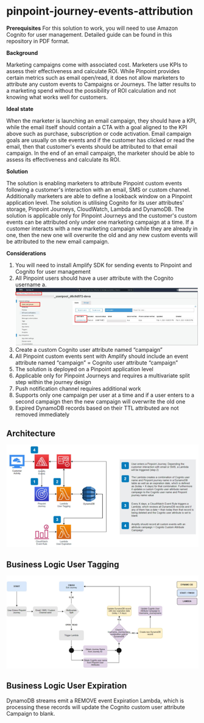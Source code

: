# pinpoint-journey-events-attribution

**Prerequisites**
For this solution to work, you will need to use Amazon Cognito for user management.
Detailed guide can be found in this repository in PDF format.

**Background**

Marketing campaigns come with associated cost. Marketers use KPIs to assess their effectiveness and calculate ROI. While Pinpoint provides certain metrics such as email open/read, it does not allow marketers to attribute any custom events to Campaigns or Journeys. The latter results to a marketing spend without the possibility of ROI calculation and not knowing what works well for customers. 

**Ideal state**

When the marketer is launching an email campaign, they should have a KPI, while the email itself should contain a CTA with a goal aligned to the KPI above such as purchase, subscription or code activation. Email campaign goals are usually on site events and if the customer has clicked or read the email, then that customer's events should be attributed to that email campaign. In the end of an email campaign, the marketer should be able to assess its effectiveness and calculate its ROI.

**Solution**

The solution is enabling marketers to attribute Pinpoint custom events following a customer's interaction with an email, SMS or custom channel. Additionally marketers are able to define a lookback window on a Pinpoint application level. The solution is utilising Cognito for its user attributes' storage, Pinpoint Journeys, CloudWatch, Lambda and DynamoDB. The solution is applicable only for Pinpoint Journeys and the customer's custom events can be attributed only under one marketing campaign at a time. If a customer interacts with a new marketing campaign while they are already in one, then the new one will overwrite the old and any new custom events will be attributed to the new email campaign. 

**Considerations**

1)	You will need to install Amplify SDK for sending events to Pinpoint and Cognito for user management
2)	All Pinpoint users should have a user attribute with the Cognito username
  a. ![alt text](https://github.com/Pioank/pinpoint-journey-events-attribution/blob/main/Images/CognitoUserID.JPG)
3)	Create a custom Cognito user attribute named “campaign”
4)	All Pinpoint custom events sent with Amplify should include an event attribute named “campaign” = Cognito user attribute “campaign”
5)	The solution is deployed on a Pinpoint application level
6)	Applicable only for Pinpoint Journeys and requires a multivariate split step within the journey design
7)	Push notification channel requires additional work 
8)	Supports only one campaign per user at a time and if a user enters to a second campaign then the new campaign will overwrite the old one
9)	Expired DynamoDB records based on their TTL attributed are not removed immediately

## Architecture
![alt text](https://github.com/Pioank/pinpoint-journey-events-attribution/blob/main/Images/SolutionArchitecture.JPG)

## Business Logic User Tagging
![alt text](https://github.com/Pioank/pinpoint-journey-events-attribution/blob/main/Images/BusinessLogic-UserTagging.JPG)

## Business Logic User Expiration
DynamoDB streams emit a REMOVE event Expiration Lambda, which is processing these records will update the Cognito custom user attribute Campaign to blank.
